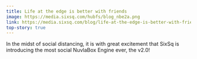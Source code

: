 ```yaml
---
title: Life at the edge is better with friends
image: https://media.sixsq.com/hubfs/blog_nbe2a.png
link: https://media.sixsq.com/blog/life-at-the-edge-is-better-with-friends
top-story: true
---
```


In the midst of social distancing, it is with great excitement that SixSq is introducing the most social NuvlaBox Engine ever, the v2.0!
